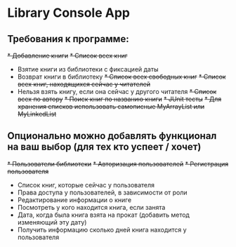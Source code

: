 # Library Console App

## Требования к программе:
~~* Добавление книги~~
~~* Список всех книг~~
* Взятие книги из библиотеки с фиксацией даты
* Возврат книги в библиотеку
~~* Список всех свободных книг~~
~~* Список всех книг, находящихся сейчас у читателей~~
* Нельзя взять книгу, если она сейчас у другого читателя
~~* Список всех по автору~~
~~* Поиск книг по названию книги~~
~~* JUnit тесты~~
~~* Для хранения списков использовать самописные MyArrayList или MyLinkedList~~
## Опционально можно добавлять функционал на ваш выбор (для тех кто успеет / хочет)
~~* Пользователи библиотеки~~
~~* Авторизация пользователей~~
~~* Регистрация пользователя~~
* Список книг, которые сейчас у пользователя
* Права доступа у пользователей, в зависимости от роли
* Редактирование информации о книге
* Посмотреть у кого находится книга, если занята
* Дата, когда была книга взята на прокат (добавить метод изменяющий эту дату)
* Получить информацию сколько дней книга находится у пользователя
